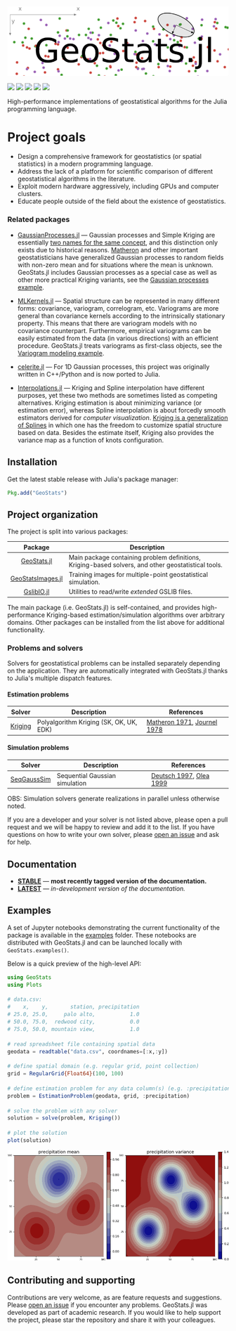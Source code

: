 ![GeoStatsLogo](docs/src/images/GeoStats.png)

[![][travis-img]][travis-url] [![][julia-pkg-img]][julia-pkg-url] [![][codecov-img]][codecov-url] [![][docs-stable-img]][docs-stable-url] [![][docs-latest-img]][docs-latest-url]

High-performance implementations of geostatistical algorithms for the Julia programming language.

# Project goals

- Design a comprehensive framework for geostatistics (or spatial statistics) in a modern programming language.
- Address the lack of a platform for scientific comparison of different geostatistical algorithms in the literature.
- Exploit modern hardware aggressively, including GPUs and computer clusters.
- Educate people outside of the field about the existence of geostatistics.

### Related packages

- [GaussianProcesses.jl](https://github.com/STOR-i/GaussianProcesses.jl) &mdash; Gaussian processes
and Simple Kriging are essentially [two names for the same concept](https://en.wikipedia.org/wiki/Kriging),
and this distinction only exists due to historical reasons. [Matheron](https://en.wikipedia.org/wiki/Georges_Matheron)
and other important geostatisticians have generalized Gaussian processes to random fields with non-zero mean and
for situations where the mean is unknown. GeoStats.jl includes Gaussian processes as a special case as
well as other more practical Kriging variants, see the [Gaussian processes example](examples).

- [MLKernels.jl](https://github.com/trthatcher/MLKernels.jl) &mdash; Spatial structure can be
represented in many different forms: covariance, variogram, correlogram, etc. Variograms are more
general than covariance kernels according to the intrinsically stationary property. This means that
there are variogram models with no covariance counterpart. Furthermore, empirical variograms can be
easily estimated from the data (in various directions) with an efficient procedure. GeoStats.jl treats
variograms as first-class objects, see the [Variogram modeling example](examples).

- [celerite.jl](https://github.com/ericagol/celerite.jl) &mdash; For 1D Gaussian processes, this project
was originally written in C++/Python and is now ported to Julia.

- [Interpolations.jl](https://github.com/JuliaMath/Interpolations.jl) &mdash; Kriging and Spline interpolation
have different purposes, yet these two methods are sometimes listed as competing alternatives. Kriging estimation
is about minimizing variance (or estimation error), whereas Spline interpolation is about forcedly smooth estimators
derived for *computer visualization*. [Kriging is a generalization of Splines](http://www.sciencedirect.com/science/article/pii/009830048490030X)
in which one has the freedom to customize spatial structure based on data. Besides the estimate itself, Kriging
also provides the variance map as a function of knots configuration.

## Installation

Get the latest stable release with Julia's package manager:

```julia
Pkg.add("GeoStats")
```

## Project organization

The project is split into various packages:

| Package  | Description |
|:--------:| ----------- |
| [GeoStats.jl](https://github.com/juliohm/GeoStats.jl) | Main package containing problem definitions, Kriging-based solvers, and other geostatistical tools. |
| [GeoStatsImages.jl](https://github.com/juliohm/GeoStatsImages.jl) | Training images for multiple-point geostatistical simulation. |
| [GslibIO.jl](https://github.com/juliohm/GslibIO.jl) | Utilities to read/write *extended* GSLIB files. |

The main package (i.e. GeoStats.jl) is self-contained, and provides high-performance Kriging-based estimation/simulation algorithms over arbitrary domains. Other packages can be installed from the list above for additional functionality.

### Problems and solvers

Solvers for geostatistical problems can be installed separately depending on the application. They are automatically integrated with GeoStats.jl thanks to Julia's multiple dispatch features.

#### Estimation problems

| Solver | Description | References |
|:------:|-------------|------------|
| [Kriging](https://github.com/juliohm/GeoStats.jl/tree/master/src/solvers) | Polyalgorithm Kriging (SK, OK, UK, EDK) | [Matheron 1971](https://books.google.com/books/about/The_Theory_of_Regionalized_Variables_and.html?id=TGhGAAAAYAAJ), [Journel 1978](https://www.amazon.com/Mining-Geostatistics-G-Journel/dp/1930665911) |

#### Simulation problems

| Solver | Description | References |
|:------:|-------------|------------|
| [SeqGaussSim](https://github.com/juliohm/GeoStats.jl/tree/master/src/solvers) | Sequential Gaussian simulation | [Deutsch 1997](https://www.amazon.com/GSLIB-Geostatistical-Software-Library-Geostatistics/dp/0195100158), [Olea 1999](https://www.amazon.com/Geostatistics-Engineers-Earth-Scientists-Ricardo/dp/0792385233) |

OBS: Simulation solvers generate realizations in parallel unless otherwise noted.

If you are a developer and your solver is not listed above, please open a pull request and we will be happy to review and add it to the list. If you have questions on how to write your own solver, please [open an issue](https://github.com/juliohm/GeoStats.jl/issues) and ask for help.

## Documentation

- [**STABLE**][docs-stable-url] &mdash; **most recently tagged version of the documentation.**
- [**LATEST**][docs-latest-url] &mdash; *in-development version of the documentation.*

## Examples

A set of Jupyter notebooks demonstrating the current functionality of the package is available
in the [examples](examples) folder. These notebooks are distributed with GeoStats.jl and can be
launched locally with `GeoStats.examples()`.

Below is a quick preview of the high-level API:

```julia
using GeoStats
using Plots

# data.csv:
#    x,    y,       station, precipitation
# 25.0, 25.0,     palo alto,           1.0
# 50.0, 75.0,  redwood city,           0.0
# 75.0, 50.0, mountain view,           1.0

# read spreadsheet file containing spatial data
geodata = readtable("data.csv", coordnames=[:x,:y])

# define spatial domain (e.g. regular grid, point collection)
grid = RegularGrid{Float64}(100, 100)

# define estimation problem for any data column(s) (e.g. :precipitation)
problem = EstimationProblem(geodata, grid, :precipitation)

# solve the problem with any solver
solution = solve(problem, Kriging())

# plot the solution
plot(solution)
```
![EstimationSolution](docs/src/images/EstimationSolution.png)

## Contributing and supporting

Contributions are very welcome, as are feature requests and suggestions. Please
[open an issue](https://github.com/juliohm/GeoStats.jl/issues) if you encounter
any problems. GeoStats.jl was developed as part of academic research. If you would
like to help support the project, please star the repository and share it with
your colleagues.

[travis-img]: https://travis-ci.org/juliohm/GeoStats.jl.svg?branch=master
[travis-url]: https://travis-ci.org/juliohm/GeoStats.jl

[julia-pkg-img]: http://pkg.julialang.org/badges/GeoStats_0.6.svg
[julia-pkg-url]: http://pkg.julialang.org/?pkg=GeoStats

[codecov-img]: https://codecov.io/gh/juliohm/GeoStats.jl/branch/master/graph/badge.svg
[codecov-url]: https://codecov.io/gh/juliohm/GeoStats.jl

[docs-stable-img]: https://img.shields.io/badge/docs-stable-blue.svg
[docs-stable-url]: https://juliohm.github.io/GeoStats.jl/stable

[docs-latest-img]: https://img.shields.io/badge/docs-latest-blue.svg
[docs-latest-url]: https://juliohm.github.io/GeoStats.jl/latest
